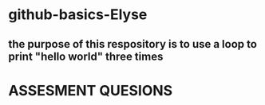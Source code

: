 # github-basics-Elyse

## the purpose of this respository is to use a loop to print "hello world" three times

# ASSESMENT QUESIONS
